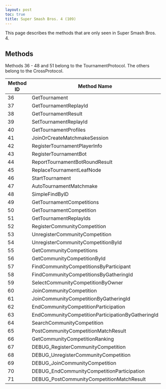 ```yaml
---
layout: post
toc: true
title: Super Smash Bros. 4 (109)
---
```


This page describes the methods that are only seen in Super Smash Bros. 4.

## Methods

Methods 36 - 48 and 51 belong to the TournamentProtocol. The others belong to the CrossProtocol.

| Method ID | Method Name                                       |
| --------- | ------------------------------------------------- |
| 36        | GetTournament                                     |
| 37        | GetTournamentReplayId                             |
| 38        | GetTournamentResult                               |
| 39        | SetTournamentReplayId                             |
| 40        | GetTournamentProfiles                             |
| 41        | JoinOrCreateMatchmakeSession                      |
| 42        | RegisterTournamentPlayerInfo                      |
| 43        | RegisterTournamentBot                             |
| 44        | ReportTournamentBotRoundResult                    |
| 45        | ReplaceTournamentLeafNode                         |
| 46        | StartTournament                                   |
| 47        | AutoTournamentMatchmake                           |
| 48        | SimpleFindByID                                    |
| 49        | GetTournamentCompetitions                         |
| 50        | GetTournamentCompetition                          |
| 51        | GetTournamentReplayIds                            |
| 52        | RegisterCommunityCompetition                      |
| 53        | UnregisterCommunityCompetition                    |
| 54        | UnregisterCommunityCompetitionById                |
| 55        | GetCommunityCompetitions                          |
| 56        | GetCommunityCompetitionById                       |
| 57        | FindCommunityCompetitionsByParticipant            |
| 58        | FindCommunityCompetitionsByGatheringId            |
| 59        | SelectCommunityCompetitionByOwner                 |
| 60        | JoinCommunityCompetition                          |
| 61        | JoinCommunityCompetitionByGatheringId             |
| 62        | EndCommunityCompetitionParticipation              |
| 63        | EndCommunityCompetitionParticipationByGatheringId |
| 64        | SearchCommunityCompetition                        |
| 65        | PostCommunityCompetitionMatchResult               |
| 66        | GetCommunityCompetitionRanking                    |
| 67        | DEBUG_RegisterCommunityCompetition                |
| 68        | DEBUG_UnregisterCommunityCompetition              |
| 69        | DEBUG_JoinCommunityCompetition                    |
| 70        | DEBUG_EndCommunityCompetitionParticipation        |
| 71        | DEBUG_PostCommunityCompetitionMatchResult         |
